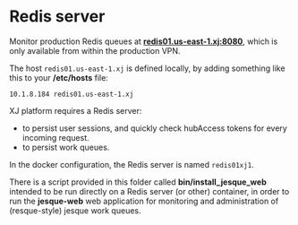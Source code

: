 # Redis server

Monitor production Redis queues at **[redis01.us-east-1.xj:8080](http://redis01.us-east-1.xj:8080/)**, which is only available from within the production VPN.

The host `redis01.us-east-1.xj` is defined locally, by adding something like this to your **/etc/hosts** file:

    10.1.8.184 redis01.us-east-1.xj

XJ platform requires a Redis server:

  * to persist user sessions, and quickly check hubAccess tokens for every incoming request.
  * to persist work queues.
  
In the docker configuration, the Redis server is named `redis01xj1`.

There is a script provided in this folder called **bin/install_jesque_web** intended to be run directly on a Redis server (or other) container, in order to run the **jesque-web** web application for monitoring and administration of (resque-style) jesque work queues.
